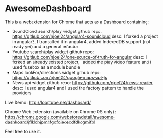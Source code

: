 # AwesomeDashboard

This is a webextension for Chrome that acts as a Dashboard containing:
- SoundCloud search/play widget
    github repo: https://github.com/njoel24/angular4-soundcloud
    desc: I forked a project in angular2, I transalted it in angular4, added IndexedDB support (not ready yet) and a general refactor
- Youtube search/play widget
    github repo: https://github.com/njoel24/one-source-of-truth-for-angular
    desc: I forked an already existed project, I added the play video feature and I used fusebox as a module bundle
- Maps lookFor/directions widget
    github repo: https://github.com/njoel24/google-maps-api-js
- News api widget
    github repo: https://github.com/njoel24/news-reader
    desc: I used angular4 and I used the factory pattern to handle the providers

Live Demo: http://looptube.net/dashboard/

Chrome Web extension (available on Chrome OS only) : https://chrome.google.com/webstore/detail/awesome-dashboard/jflklchjpmhfgofoiececdfdkcgmifbl

Feel free to use it.
